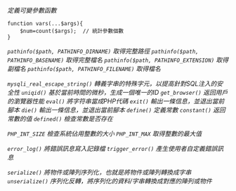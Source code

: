 *定義可變參數函數*
```
function vars(...$args){
	$num=count($args);	// 統計參數個數
}
```

*`pathinfo($path, PATHINFO_DIRNAME)` 取得完整路徑*
*`pathinfo($path, PATHINFO_BASENAME)` 取得完整檔名*
*`pathinfo($path, PATHINFO_EXTENSION)` 取得副檔名*
*`pathinfo($path, PATHINFO_FILENAME)` 取得檔名*

*`mysqli_real_escape_string()` 轉義字串的特殊字元，以提高針對SQL注入的安全性*
*`uniqid()` 基於當前時間的微秒，生成一個唯一的ID*
*`get_browser()` 返回用戶的瀏覽器性能*
*`eval()` 將字符串當成PHP代碼*
*`exit()` 輸出一條信息，並退出當前腳本*
*`die()`  輸出一條信息，並退出當前腳本*
*`define()` 定義常數*
*`constant()` 返回常數的值*
*`defined()` 檢查常數是否存在*

*`PHP_INT_SIZE` 檢查系統佔用整數的大小*
*`PHP_INT_MAX` 取得整數的最大值*

*`error_log()` 將錯誤訊息寫入記錄檔*
*`trigger_error()` 產生使用者自定義錯誤訊息*

*`serialize()` 將物件或陣列序列化，也就是將物件或陣列轉換成字串*
*`unserialize()` 序列化反轉，將序列化的資料/字串轉換成對應的陣列或物件*